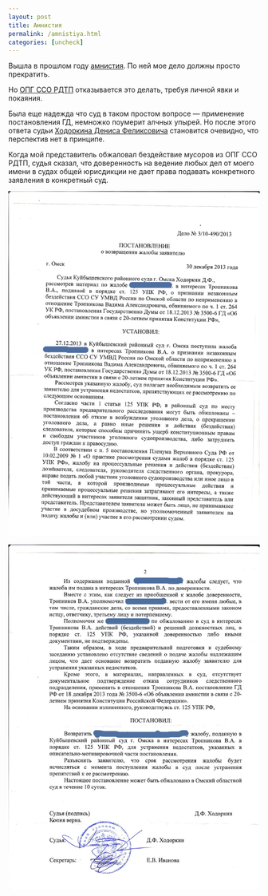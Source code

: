 ```yaml
---
layout: post
title: Амнистия
permalink: /amnistiya.html
categories: [uncheck]
---
```


<p>Вышла в прошлом году <a href="http://www.rg.ru/2013/12/18/amnistia-dok.html">амнистия</a>. По ней мое дело должны просто прекратить. </p>
<p>Но <a href="/opg-sso-rdtp.html">ОПГ ССО РДТП</a> отказывается это делать, требуя личной явки и покаяния.</p>
<p>Была еще надежда что суд в таком простом вопросе &#8212; применение постановления ГД, немножко поумерит алчных упырей. Но после этого ответа судьи <a href="https://rospravosudie.com/judge-xodorkin-d-f-s/">Ходоркина Дениса Феликсовича</a> становится очевидно, что перспектив нет в принципе.</p>
<p>Когда мой представитель обжаловал бездействие мусоров из ОПГ ССО РДТП, судья сказал, что доверенность на ведение любых дел от моего имени в судах общей юрисдикции не дает права подавать конкретного заявления в конкретный суд.</p>


![_config.yml](/images/uncheck/amnistiya-1.jpg)




![_config.yml](/images/uncheck/amnistiya-2.jpg)



